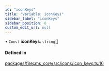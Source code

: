 ```yaml
---
id: "iconKeys"
title: "Variable: iconKeys"
sidebar_label: "iconKeys"
sidebar_position: 0
custom_edit_url: null
---
```


• `Const` **iconKeys**: `string`[]

#### Defined in

[packages/firecms_core/src/icons/icon_keys.ts:16](https://github.com/FireCMSco/firecms/blob/d45f3739/packages/firecms_core/src/icons/icon_keys.ts#L16)
